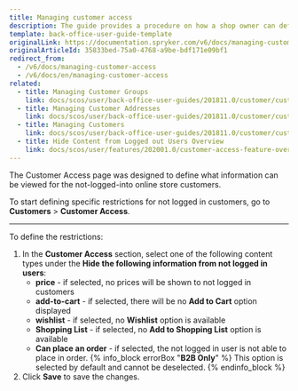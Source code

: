```yaml
---
title: Managing customer access
description: The guide provides a procedure on how a shop owner can define restrictions for actions for non-logged in users.
template: back-office-user-guide-template
originalLink: https://documentation.spryker.com/v6/docs/managing-customer-access
originalArticleId: 35833bed-75a0-4768-a9be-bdf171e09bf1
redirect_from:
  - /v6/docs/managing-customer-access
  - /v6/docs/en/managing-customer-access
related:
  - title: Managing Customer Groups
    link: docs/scos/user/back-office-user-guides/201811.0/customer/customers-customer-access-customer-groups/managing-customer-groups.html
  - title: Managing Customer Addresses
    link: docs/scos/user/back-office-user-guides/201811.0/customer/customers-customer-access-customer-groups/managing-customer-addresses.html
  - title: Managing Customers
    link: docs/scos/user/back-office-user-guides/201811.0/customer/customers-customer-access-customer-groups/managing-customers.html
  - title: Hide Content from Logged out Users Overview
    link: docs/scos/user/features/202001.0/customer-access-feature-overview.html
---
```


The Customer Access page was designed to define what information can be viewed for the not-logged-into online store customers.

To start defining specific restrictions for not logged in customers, go to **Customers** > **Customer Access**.
***
To define the restrictions:
1. In the **Customer Access** section, select one of the following content types under the **Hide the following information from not logged in users**:
    * **price** - if selected, no prices will be shown to not logged in customers
    * **add-to-cart** - if selected, there will be no **Add to Cart** option displayed
    * **wishlist** - if selected, no **Wishlist** option is available
    * **Shopping List** - if selected, no **Add to Shopping List** option is available
    * **Can place an order** - if selected, the not logged in user is not able to place in order.
    {% info_block errorBox "**B2B Only**" %}
This option is selected by default and cannot be deselected.
{% endinfo_block %}
2. Click **Save** to save the changes.
